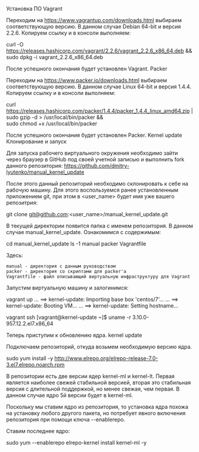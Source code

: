 
Установка ПО
Vagrant

Переходим на https://www.vagrantup.com/downloads.html выбираем соответствующую версию. В данном случае Debian 64-bit и версия 2.2.6. Копируем ссылку и в консоли выполняем:

curl -O https://releases.hashicorp.com/vagrant/2.2.6/vagrant_2.2.6_x86_64.deb && \
sudo dpkg -i vagrant_2.2.6_x86_64.deb

После успешного окончания будет установлен Vagrant.
Packer

Переходим на https://www.packer.io/downloads.html выбираем соответствующую версию. В данном случае Linux 64-bit и версия 1.4.4. Копируем ссылку и в консоли выполняем:

curl https://releases.hashicorp.com/packer/1.4.4/packer_1.4.4_linux_amd64.zip | \
sudo gzip -d > /usr/local/bin/packer && \
sudo chmod +x /usr/local/bin/packer

После успешного окончания будет установлен Packer.
Kernel update
Клонирование и запуск

Для запуска рабочего виртуального окружения необходимо зайти через браузер в GitHub под своей учетной записью и выполнить fork данного репозитория: https://github.com/dmitry-lyutenko/manual_kernel_update

После этого данный репозиторий необходимо склонировать к себе на рабочую машину. Для этого воспользуемся ранее установленным приложением git, при этом в <user_name> будет имя уже вашего репозитрия:

git clone git@github.com:<user_name>/manual_kernel_update.git

В текущей директории появится папка с именем репозитория. В данном случае manual_kernel_update. Ознакомимся с содержимым:

cd manual_kernel_update
ls -1
manual
packer
Vagrantfile

Здесь:

    manual - директория с данным руководством
    packer - директория со скриптами для packer'а
    Vagrantfile - файл описывающий виртуальную инфраструктуру для Vagrant

Запустим виртуальную машину и залогинимся:

vagrant up
...
==> kernel-update: Importing base box 'centos/7'...
...
==> kernel-update: Booting VM...
...
==> kernel-update: Setting hostname...

vagrant ssh
[vagrant@kernel-update ~]$ uname -r
3.10.0-957.12.2.el7.x86_64

Теперь приступим к обновлению ядра.
kernel update

Подключаем репозиторий, откуда возьмем необходимую версию ядра.

sudo yum install -y http://www.elrepo.org/elrepo-release-7.0-3.el7.elrepo.noarch.rpm

В репозитории есть две версии ядер kernel-ml и kernel-lt. Первая является наиболее свежей стабильной версией, вторая это стабильная версия с длительной поддержкой, но менее свежая, чем первая. В данном случае ядро 5й версии будет в kernel-ml.

Поскольку мы ставим ядро из репозитория, то установка ядра похожа на установку любого другого пакета, но потребует явного включения репозитория при помощи ключа --enablerepo.

Ставим последнее ядро:

sudo yum --enablerepo elrepo-kernel install kernel-ml -y
